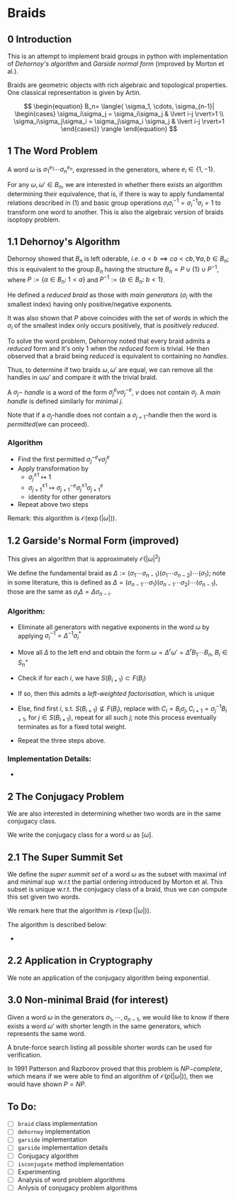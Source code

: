 # Braids

## 0 Introduction  

This is an attempt to implement braid groups in python with implementation of *Dehornoy's algorithm* and *Garside normal form* (improved by Morton et al.).  

Braids are geometric objects with rich algebraic and topological properties. One classical representation is given by Artin.  

$$
\begin{equation}
    B_n= \langle{ \sigma_1, \cdots, \sigma_{n-1}| \begin{cases}
    \sigma_i\sigma_j = \sigma_i\sigma_j & \lvert i-j \rvert>1 \\ 
    \sigma_i\sigma_j\sigma_i = \sigma_j\sigma_i \sigma_j & \lvert i-j \rvert=1 
    \end{cases}} \rangle
\end{equation} 
$$  

## 1 The Word Problem  

A word $\omega$ is $\sigma_1^{e_1}\cdots\sigma_n^{e_n}$, expressed in the generators, where $e_i \in \{1, -1\}$.  

For any $\omega, \omega' \in B_n$, we are interested in whether there exists an algorithm determining their equivalence, that is, if there is way to apply fundamental relations described in (1) and basic group operations $\sigma_i \sigma_i^{-1}=\sigma_i^{-1}\sigma_i=1$ to transform one word to another. This is also the algebraic version of braids isoptopy problem.  

## 1.1 Dehornoy's Algorithm  

Dehornoy showed that $B_n$ is left oderable, *i.e.* $a<b \implies ca<cb, \forall a,b \in B_n$; this is equivalent to the group $B_n$ having the structure $B_n=P\cup \{1\}\cup P^{-1}$, where $P:=\{a \in B_n: \ 1<a\}$ and $P^{-1}:=\{b \in B_n: \ b<1\}$.  

He defined a *reduced braid* as those with *main generators* ($\sigma_i$ with the smallest index) having only positive/negative exponents.   

It was also shown that $P$ above coincides with the set of words in which the $\sigma_i$ of the smallest index only occurs positively, that is *positively reduced*.  

To solve the word problem, Dehornoy noted that every braid admits a *reduced* form and it's only $1$ when the *reduced* form is trivial. He then observed that a braid being *reduced* is equivalent to containing no *handles*.  

Thus, to determine if two braids $\omega, \omega'$ are equal, we can remove all the handles in $\omega \omega'$ and compare it with the trivial braid.   

A $\sigma_j-$ *handle* is a word of the form $\sigma_j^e v \sigma_j^{-e}$, $v$ does not contain $\sigma_j$. A *main handle* is defined similarly for minimal $j$.  

Note that if a $\sigma_j$-handle does not contain a $\sigma_{j+1}$-handle then the word is *permitted*(we can proceed).   

### Algorithm  

- Find the first permitted $\sigma_j^{-e} v \sigma_j^e$
- Apply transformation by 
  - $\sigma_{j}^{\pm 1} \mapsto 1$
  -  $\sigma_{j+1}^{\pm 1} \mapsto \sigma_{j+1}^{-e}\sigma_j^{\pm 1} \sigma_{j+1}^{e}$
  -  identity for other generators
-  Repeat above two steps

Remark: this algorithm is $\mathcal{O}(\exp(|\omega|))$.   


## 1.2 Garside's Normal Form (improved)  

This gives an algorithm that is approximately $\mathcal{O}(|\omega|^2)$  

We define the fundamental braid as $\Delta:=(\sigma_1 \cdots \sigma_{n-1})(\sigma_1 \cdots \sigma_{n-2})\cdots(\sigma_1)$; note in some literature, this is defined as $\Delta = (\sigma_{n-1} \cdots \sigma_1)(\sigma_{n-1} \cdots \sigma_2)\cdots(\sigma_{n-1})$, those are the same as $\sigma_i \Delta = \Delta \sigma_{n-i}$.  

### Algorithm:  

- Eliminate all generators with negative exponents in the word $\omega$ by applying $\sigma_i^{-1}=\Delta^{-1} \sigma_i^*$  
  
- Move all $\Delta$ to the left end and obtain the form $\omega=\Delta^r \omega'=\Delta^r B_1 \cdots B_n$, $B_i \in S_n^+$  

- Check if for each $i$, we have $S(B_{i+1})\subset F(B_i)$  
- If so, then this admits a *left-weighted factorisation*, which is unique  
- Else, find first $i$, s.t. $S(B_{i+1})\nsubseteq F(B_i)$, replace with $C_{i}=B_i\sigma_j, C_{i+1}=\sigma_j^{-1}B_{i+1}$, for $j \in S(B_{i+1})$, repeat for all such $j$; note this process eventually terminates as for a fixed total weight.  
- Repeat the three steps above.  

### Implementation Details:  

- 

## 2 The Conjugacy Problem   

We are also interested in determining whether two words are in the same conjugacy class.  

We write the conjugacy class for a word $\omega$ as $[\omega]$. 

## 2.1 The Super Summit Set  

We define the *super summit set* of a word $\omega$ as the subset with maximal $\inf$ and minimal $\sup$ w.r.t the partial ordering introduced by Morton et al. This subset is unique w.r.t. the conjugacy class of a braid, thus we can compute this set given two words.   

We remark here that the algorithm is $\mathcal{O}(\exp(|\omega|))$.  

The algorithm is described below:  

- 

## 2.2 Application  in Cryptography  

We note an application of the conjugacy algorithm being exponential.  



## 3.0 Non-minimal Braid (for interest)  

Given a word $\omega$ in the generators $\sigma_1, \cdots , \sigma_{n-1}$,  we would like to know if there exists a word $\omega'$ with shorter length in the same generators, which represents the same word.   

A brute-force search listing all possible shorter words can be used for verification.  

In 1991 Patterson and Razborov proved that this problem is $NP-$*complete*, which means if we were able to find an algorithm of $\mathcal{O}(p(|\omega|))$, then we would have shown $P=NP$.  

## To Do:  

- [ ] `braid` class implementation  
- [ ] `dehornoy`  implementation
- [ ] `garside`  implementation  
- [ ] `garside` implementation details  
- [ ] Conjugacy algorithm
- [ ] `isconjugate` method implementation 
- [ ] Experimenting
- [ ] Analysis of word problem algorithms
- [ ] Anlysis of conjugacy problem algorithms
